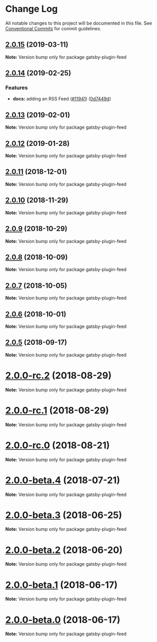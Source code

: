 # Change Log

All notable changes to this project will be documented in this file.
See [Conventional Commits](https://conventionalcommits.org) for commit guidelines.

## [2.0.15](https://github.com/gatsbyjs/gatsby/tree/master/packages/gatsby-plugin-feed/compare/gatsby-plugin-feed@2.0.14...gatsby-plugin-feed@2.0.15) (2019-03-11)

**Note:** Version bump only for package gatsby-plugin-feed

## [2.0.14](https://github.com/gatsbyjs/gatsby/tree/master/packages/gatsby-plugin-feed/compare/gatsby-plugin-feed@2.0.13...gatsby-plugin-feed@2.0.14) (2019-02-25)

### Features

- **docs:** adding an RSS Feed ([#11941](https://github.com/gatsbyjs/gatsby/tree/master/packages/gatsby-plugin-feed/issues/11941)) ([0d7449d](https://github.com/gatsbyjs/gatsby/tree/master/packages/gatsby-plugin-feed/commit/0d7449d))

## [2.0.13](https://github.com/gatsbyjs/gatsby/tree/master/packages/gatsby-plugin-feed/compare/gatsby-plugin-feed@2.0.12...gatsby-plugin-feed@2.0.13) (2019-02-01)

**Note:** Version bump only for package gatsby-plugin-feed

## [2.0.12](https://github.com/gatsbyjs/gatsby/tree/master/packages/gatsby-plugin-feed/compare/gatsby-plugin-feed@2.0.11...gatsby-plugin-feed@2.0.12) (2019-01-28)

**Note:** Version bump only for package gatsby-plugin-feed

<a name="2.0.11"></a>

## [2.0.11](https://github.com/gatsbyjs/gatsby/tree/master/packages/gatsby-plugin-feed/compare/gatsby-plugin-feed@2.0.10...gatsby-plugin-feed@2.0.11) (2018-12-01)

**Note:** Version bump only for package gatsby-plugin-feed

<a name="2.0.10"></a>

## [2.0.10](https://github.com/gatsbyjs/gatsby/tree/master/packages/gatsby-plugin-feed/compare/gatsby-plugin-feed@2.0.9...gatsby-plugin-feed@2.0.10) (2018-11-29)

**Note:** Version bump only for package gatsby-plugin-feed

<a name="2.0.9"></a>

## [2.0.9](https://github.com/gatsbyjs/gatsby/tree/master/packages/gatsby-plugin-feed/compare/gatsby-plugin-feed@2.0.8...gatsby-plugin-feed@2.0.9) (2018-10-29)

**Note:** Version bump only for package gatsby-plugin-feed

<a name="2.0.8"></a>

## [2.0.8](https://github.com/gatsbyjs/gatsby/tree/master/packages/gatsby-plugin-feed/compare/gatsby-plugin-feed@2.0.7...gatsby-plugin-feed@2.0.8) (2018-10-09)

**Note:** Version bump only for package gatsby-plugin-feed

<a name="2.0.7"></a>

## [2.0.7](https://github.com/gatsbyjs/gatsby/tree/master/packages/gatsby-plugin-feed/compare/gatsby-plugin-feed@2.0.6...gatsby-plugin-feed@2.0.7) (2018-10-05)

**Note:** Version bump only for package gatsby-plugin-feed

<a name="2.0.6"></a>

## [2.0.6](https://github.com/gatsbyjs/gatsby/tree/master/packages/gatsby-plugin-feed/compare/gatsby-plugin-feed@2.0.5...gatsby-plugin-feed@2.0.6) (2018-10-01)

**Note:** Version bump only for package gatsby-plugin-feed

<a name="2.0.5"></a>

## [2.0.5](https://github.com/gatsbyjs/gatsby/tree/master/packages/gatsby-plugin-feed/compare/gatsby-plugin-feed@2.0.0-rc.2...gatsby-plugin-feed@2.0.5) (2018-09-17)

**Note:** Version bump only for package gatsby-plugin-feed

<a name="2.0.0-rc.2"></a>

# [2.0.0-rc.2](https://github.com/gatsbyjs/gatsby/tree/master/packages/gatsby-plugin-feed/compare/gatsby-plugin-feed@2.0.0-rc.1...gatsby-plugin-feed@2.0.0-rc.2) (2018-08-29)

**Note:** Version bump only for package gatsby-plugin-feed

<a name="2.0.0-rc.1"></a>

# [2.0.0-rc.1](https://github.com/gatsbyjs/gatsby/tree/master/packages/gatsby-plugin-feed/compare/gatsby-plugin-feed@2.0.0-rc.0...gatsby-plugin-feed@2.0.0-rc.1) (2018-08-29)

**Note:** Version bump only for package gatsby-plugin-feed

<a name="2.0.0-rc.0"></a>

# [2.0.0-rc.0](https://github.com/gatsbyjs/gatsby/tree/master/packages/gatsby-plugin-feed/compare/gatsby-plugin-feed@2.0.0-beta.4...gatsby-plugin-feed@2.0.0-rc.0) (2018-08-21)

**Note:** Version bump only for package gatsby-plugin-feed

<a name="2.0.0-beta.4"></a>

# [2.0.0-beta.4](https://github.com/gatsbyjs/gatsby/tree/master/packages/gatsby-plugin-feed/compare/gatsby-plugin-feed@2.0.0-beta.3...gatsby-plugin-feed@2.0.0-beta.4) (2018-07-21)

**Note:** Version bump only for package gatsby-plugin-feed

<a name="2.0.0-beta.3"></a>

# [2.0.0-beta.3](https://github.com/gatsbyjs/gatsby/tree/master/packages/gatsby-plugin-feed/compare/gatsby-plugin-feed@2.0.0-beta.2...gatsby-plugin-feed@2.0.0-beta.3) (2018-06-25)

**Note:** Version bump only for package gatsby-plugin-feed

<a name="2.0.0-beta.2"></a>

# [2.0.0-beta.2](https://github.com/gatsbyjs/gatsby/tree/master/packages/gatsby-plugin-feed/compare/gatsby-plugin-feed@2.0.0-beta.1...gatsby-plugin-feed@2.0.0-beta.2) (2018-06-20)

**Note:** Version bump only for package gatsby-plugin-feed

<a name="2.0.0-beta.1"></a>

# [2.0.0-beta.1](https://github.com/gatsbyjs/gatsby/tree/master/packages/gatsby-plugin-feed/compare/gatsby-plugin-feed@2.0.0-beta.0...gatsby-plugin-feed@2.0.0-beta.1) (2018-06-17)

**Note:** Version bump only for package gatsby-plugin-feed

<a name="2.0.0-beta.0"></a>

# [2.0.0-beta.0](https://github.com/gatsbyjs/gatsby/tree/master/packages/gatsby-plugin-feed/compare/gatsby-plugin-feed@1.3.25...gatsby-plugin-feed@2.0.0-beta.0) (2018-06-17)

**Note:** Version bump only for package gatsby-plugin-feed
